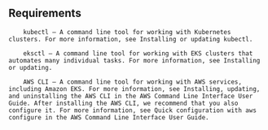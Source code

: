 ## Requirements
        kubectl – A command line tool for working with Kubernetes clusters. For more information, see Installing or updating kubectl.

        eksctl – A command line tool for working with EKS clusters that automates many individual tasks. For more information, see Installing or updating.

        AWS CLI – A command line tool for working with AWS services, including Amazon EKS. For more information, see Installing, updating, and uninstalling the AWS CLI in the AWS Command Line Interface User Guide. After installing the AWS CLI, we recommend that you also configure it. For more information, see Quick configuration with aws configure in the AWS Command Line Interface User Guide.